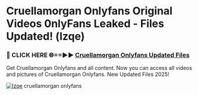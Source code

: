 # Cruellamorgan Onlyfans Original Videos 0nlyFans Leaked - Files Updated! (lzqe)

<h3>🔴 CLICK HERE 🌐==►► <a href="https://tinyurl.com/x26r9saj" rel="nofollow">Cruellamorgan Onlyfans Updated Files</a></h3>

Get Cruellamorgan Onlyfans and all content. Now you can access all videos and pictures of Cruellamorgan Onlyfans. New Updated Files 2025!

[![lzqe](https://i.imgur.com/LkgZPqh.gif)](https://tinyurl.com/x26r9saj)
cruellamorgan onlyfans